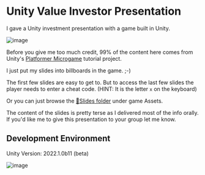 # Unity Value Investor Presentation

I gave a Unity investment presentation with a game built in Unity.  

![image](https://user-images.githubusercontent.com/480334/157684620-f2cd9b2d-95f2-492b-a76f-b01b8bb0729e.png)

Before you give me too much credit, 99% of the content here comes from Unity's [Platformer Microgame][] tutorial project.

I just put my slides into billboards in the game. ;-)

The first few slides are easy to get to.  But to access the last few slides the player needs to enter a cheat code.
(HINT: It is the letter `x` on the keyboard)

Or you can just browse the [📁Slides folder](./Assets/Slides) under game Assets.

The content of the slides is pretty terse as I delivered most of the info orally. If you'd like me to give this presentation to your group let me know.

## Development Environment

Unity Version: 2022.1.0b11 (beta)

![image](https://user-images.githubusercontent.com/480334/157684297-735f6dab-467a-4dd8-9316-5cd9d6b8dae9.png)

 [Platformer Microgame]: https://learn.unity.com/project/2d-platformer-template
